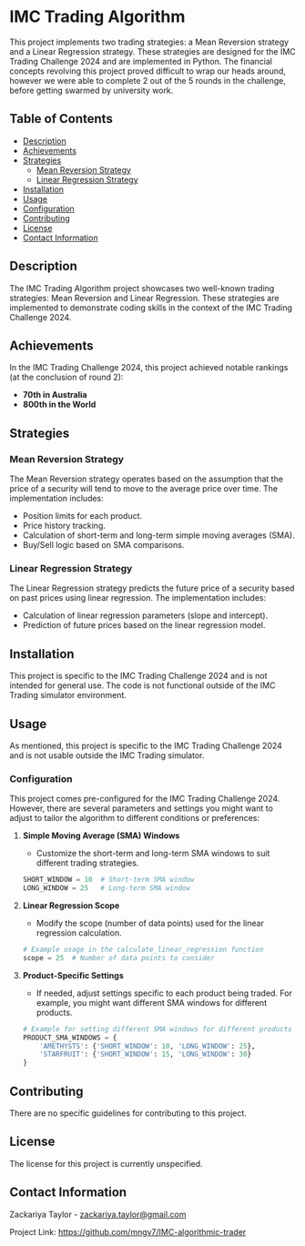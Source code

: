 # IMC Trading Algorithm

This project implements two trading strategies: a Mean Reversion strategy and a Linear Regression strategy. These strategies are designed for the IMC Trading Challenge 2024 and are implemented in Python. The financial concepts revolving this project proved difficult to wrap our heads around, however we were able to complete 2 out of the 5 rounds in the challenge, before getting swarmed by university work.

## Table of Contents
- [Description](#description)
- [Achievements](#achievements)
- [Strategies](#strategies)
  - [Mean Reversion Strategy](#mean-reversion-strategy)
  - [Linear Regression Strategy](#linear-regression-strategy)
- [Installation](#installation)
- [Usage](#usage)
- [Configuration](#configuration)
- [Contributing](#contributing)
- [License](#license)
- [Contact Information](#contact-information)

## Description

The IMC Trading Algorithm project showcases two well-known trading strategies: Mean Reversion and Linear Regression. These strategies are implemented to demonstrate coding skills in the context of the IMC Trading Challenge 2024.

## Achievements

In the IMC Trading Challenge 2024, this project achieved notable rankings (at the conclusion of round 2):
- **70th in Australia**
- **800th in the World**

## Strategies

### Mean Reversion Strategy

The Mean Reversion strategy operates based on the assumption that the price of a security will tend to move to the average price over time. The implementation includes:
- Position limits for each product.
- Price history tracking.
- Calculation of short-term and long-term simple moving averages (SMA).
- Buy/Sell logic based on SMA comparisons.

### Linear Regression Strategy

The Linear Regression strategy predicts the future price of a security based on past prices using linear regression. The implementation includes:
- Calculation of linear regression parameters (slope and intercept).
- Prediction of future prices based on the linear regression model.

## Installation

This project is specific to the IMC Trading Challenge 2024 and is not intended for general use. The code is not functional outside of the IMC Trading simulator environment.

## Usage

As mentioned, this project is specific to the IMC Trading Challenge 2024 and is not usable outside the IMC Trading simulator.

### Configuration

This project comes pre-configured for the IMC Trading Challenge 2024. However, there are several parameters and settings you might want to adjust to tailor the algorithm to different conditions or preferences:

1. **Simple Moving Average (SMA) Windows**
    - Customize the short-term and long-term SMA windows to suit different trading strategies.
    ```python
    SHORT_WINDOW = 10  # Short-term SMA window
    LONG_WINDOW = 25   # Long-term SMA window
    ```

2. **Linear Regression Scope**
    - Modify the scope (number of data points) used for the linear regression calculation.
    ```python
    # Example usage in the calculate_linear_regression function
    scope = 25  # Number of data points to consider
    ```

3. **Product-Specific Settings**
    - If needed, adjust settings specific to each product being traded. For example, you might want different SMA windows for different products.
    ```python
    # Example for setting different SMA windows for different products
    PRODUCT_SMA_WINDOWS = {
        'AMETHYSTS': {'SHORT_WINDOW': 10, 'LONG_WINDOW': 25},
        'STARFRUIT': {'SHORT_WINDOW': 15, 'LONG_WINDOW': 30}
    }
    ```

## Contributing

There are no specific guidelines for contributing to this project.

## License

The license for this project is currently unspecified.

## Contact Information

Zackariya Taylor - zackariya.taylor@gmail.com

Project Link: https://github.com/mngv7/IMC-algorithmic-trader
